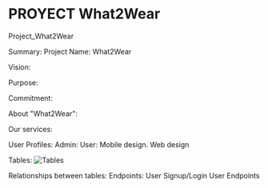 # PROYECT What2Wear

Project_What2Wear

Summary:
Project Name: What2Wear

Vision: 

Purpose:

Commitment: 

About "What2Wear":

Our services:

User Profiles:
Admin:
User:
Mobile design.
Web design

Tables:
![Tables](https://github.com/CristianMart1nez/What2Wear/assets/162847236/29936002-de5a-4a6d-bb41-9a240afcb5bd)


Relationships between tables:
Endpoints:
User Signup/Login
User Endpoints

